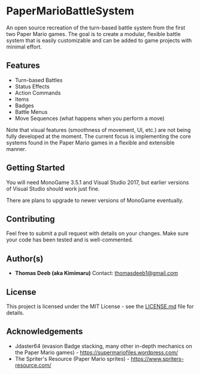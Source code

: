 # PaperMarioBattleSystem
An open source recreation of the turn-based battle system from the first two Paper Mario games. The goal is to create a modular, flexible battle system that is easily customizable and can be added to game projects with minimal effort.

## Features
* Turn-based Battles
* Status Effects
* Action Commands
* Items
* Badges
* Battle Menus
* Move Sequences (what happens when you perform a move)

Note that visual features (smoothness of movement, UI, etc.) are not being fully developed at the moment. The current focus is implementing the core systems found in the Paper Mario games in a flexible and extensible manner.

## Getting Started
You will need MonoGame 3.5.1 and Visual Studio 2017, but earlier versions of Visual Studio should work just fine.

There are plans to upgrade to newer versions of MonoGame eventually.

## Contributing
Feel free to submit a pull request with details on your changes. Make sure your code has been tested and is well-commented.

## Author(s)
* **Thomas Deeb (aka Kimimaru)**
Contact: thomasdeeb1@gmail.com

## License
This project is licensed under the MIT License - see the [LICENSE.md](LICENSE.md) file for details.

## Acknowledgements
* Jdaster64 (evasion Badge stacking, many other in-depth mechanics on the Paper Mario games) - https://supermariofiles.wordpress.com/
* The Spriter's Resource (Paper Mario sprites) - https://www.spriters-resource.com/